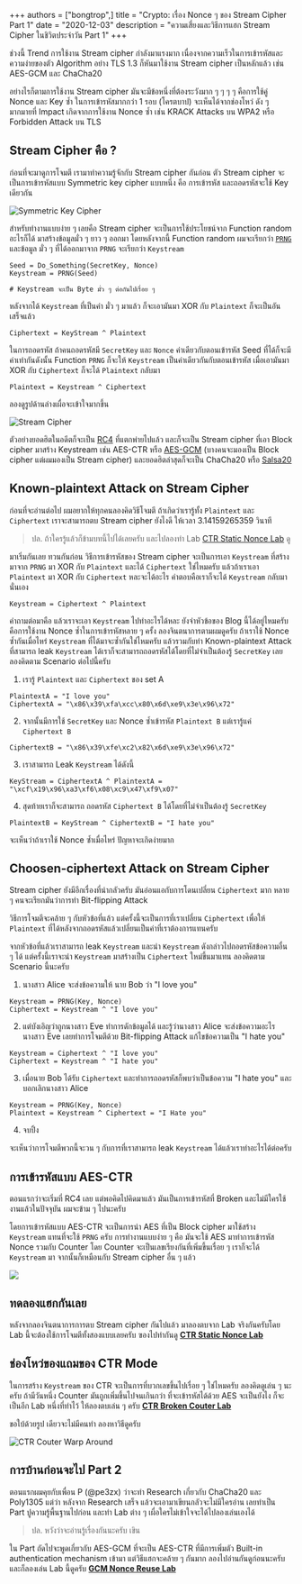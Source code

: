 +++ 
authors = ["bongtrop",]
title = "Crypto: เรื่อง Nonce ๆ ของ Stream Cipher Part 1"
date = "2020-12-03"
description = "ความเสี่ยงและวิธีการแฮก Stream Cipher ในชิวิตประจำวัน Part 1"
+++

ช่วงนี้ Trend การใช้งาน Stream cipher กำลังมาแรงมาก เนื่องจากความเร็วในการเข้ารหัสและความง่ายของตัว Algorithm อย่าง TLS 1.3 ก็หันมาใช้งาน Stream cipher เป็นหลักแล้ว เช่น AES-GCM และ ChaCha20 

อย่างไรก็ตามการใช้งาน Stream cipher มันจะมีข้อหนึ่งที่ต้องระวังมาก ๆ ๆ ๆ ๆ คือการใช้คู่ Nonce และ Key ซ้ำ ในการเข้ารหัสมากกว่า 1 รอบ (โครตบาป) จะเห็นได้จากช่องโหว่ ดัง ๆ มากมายที่ Impact เกิดจากการใช้งาน Nonce ซ้ำ เช่น 
KRACK Attacks บน WPA2 หรือ Forbidden Attack บน TLS

## Stream Cipher คือ ?

ก่อนที่จะมาดูการโจมตี เรามาทำความรู้จักกับ Stream cipher กันก่อน ตัว Stream cipher จะเป็นการเข้ารหัสแบบ Symmetric key cipher แบบหนึ่ง คือ การเข้ารหัส และถอดรหัสจะใช้ Key เดียวกัน

![Symmetric Key Cipher](https://i.imgur.com/C2rDlpU.png)

สำหรับทำงานแบบง่าย ๆ เลยคือ Stream cipher จะเป็นการใช้ประโยชน์จาก Function random อะไรก็ได้ มาสร้างข้อมูลมั่ว ๆ ยาว ๆ ออกมา โดยหลังจากนี้ Function random ผมจะเรียกว่า [`PRNG`](https://en.wikipedia.org/wiki/Pseudorandom_number_generator) และข้อมูล มั่ว ๆ ที่ได้ออกมาจาก `PRNG` จะเรียกว่า `Keystream`

```
Seed = Do_Something(SecretKey, Nonce)
Keystream = PRNG(Seed)

# Keystream จะเป็น Byte มั่ว ๆ ต่อกันไปเรื่อย ๆ
```

หลังจากได้ `Keystream` ที่เป็นค่า มั่ว ๆ มาแล้ว ก็จะเอามันมา XOR กับ `Plaintext` ก็จะเป็นอันเสร็จแล้ว

```
Ciphertext = KeyStream ^ Plaintext
```

ในการถอดรหัส ถ้าคนถอดรหัสมี `SecretKey` และ `Nonce` ค่าเดียวกับตอนเข้ารหัส Seed ที่ได้ก็จะมีค่าเท่ากันดังนั้น Function `PRNG` ก็จะให้ `Keystream` เป็นค่าเดียวกันกับตอนเข้ารหัส เมื่อเอามันมา XOR กับ `Ciphertext` ก็จะได้ `Plaintext` กลับมา

```
Plaintext = Keystream ^ Ciphertext
```

ลองดูรูปด้านล่างเผื่อจะเข้าใจมากขึ้น

![Stream Cipher](https://i.imgur.com/cCoB5g8.png)

ตัวอย่างยอดฮิตในอดีตก็จะเป็น [RC4](https://en.wikipedia.org/wiki/RC4) ที่แตกพ่ายไปแล้ว และก็จะเป็น Stream cipher ที่เอา Block cipher มาสร้าง Keystream เช่น AES-CTR หรือ [AES-GCM](https://en.wikipedia.org/wiki/Galois/Counter_Mode) (บางคนจะมองเป็น Block cipher แต่ผมมองเป็น Stream cipher) และยอดฮิตล่าสุดก็จะเป็น ChaCha20 หรือ [Salsa20](https://en.wikipedia.org/wiki/Salsa20)

## Known-plaintext Attack on Stream Cipher

ก่อนที่จะอ่านต่อไป ผมอยากให้ทุกคนลองคิดวิธีโจมตี ถ้าเกิดว่าเรารู้ทั้ง `Plaintext` และ `Ciphertext` เราจะสามารถตบ Stream cipher ยังไงดี ให้เวลา 3.14159265359 วินาที

> ปล. ถ้าใครรู้แล้วก็ข้ามบทนี้ไปได้เลยครับ และไปลองทำ Lab [CTR Static Nonce Lab](https://lab.suam.wtf/lab/suam-team/ctr-static-nonce-lab) ดู

มาเริ่มกันเลย ทวนกันก่อน วิธีการเข้ารหัสของ Stream cipher จะเป็นการเอา `Keystream` ที่สร้างมาจาก `PRNG` มา XOR กับ `Plaintext` และได้ `Ciphertext` ใช่ไหมครับ แล้วถ้าเราเอา `Plaintext` มา XOR กับ `Ciphertext` หละจะได้อะไร คำตอบคือเราก็จะได้ `Keystream` กลับมานั่นเอง

```
Keystream = Ciphertext ^ Plaintext
```

คำถามต่อมาคือ แล้วเราจะเอา `Keystream` ไปทำอะไรได้หละ ยังจำหัวข้อของ Blog นี้ได้อยู่ไหมครับ คือการใช้งาน Nonce ซ้ำในการเข้ารหัสหลาย ๆ ครั้ง ลองจินตนาการตามผมดูครับ ถ้าเราใช้ Nonce ซ้ำกันเมื่อไหร่ `Keystream` ที่ได้มาจะซ้ำกันใช่ไหมครับ แล้วรวมกับท่า Known-plaintext Attack ที่สามารถ leak `Keystream` ได้เราก็จะสามารถถอดรหัสได้โดยที่ไม่จำเป็นต้องรู้ `SecretKey` เลย ลองคิดตาม Scenario ต่อไปนี้ครับ

1. เรารู้ `Plaintext` และ `Ciphertext` ของ set A
```
PlaintextA = "I love you"
CiphertextA = "\x86\x39\xfa\xcc\x80\x6d\xe9\x3e\x96\x72"
```

2. จากนั้นมีการใช้ `SecretKey` และ Nonce ซ้ำเข้ารหัส `Plaintext B` แต่เรารู้แค่ `Ciphertext B`
```
CiphertextB = "\x86\x39\xfe\xc2\x82\x6d\xe9\x3e\x96\x72"
```

3. เราสามารถ Leak `Keystream` ได้ดังนี้
```
KeyStream = CiphertextA ^ PlaintextA = "\xcf\x19\x96\xa3\xf6\x08\xc9\x47\xf9\x07"
```

4. สุดท้ายเราก็จะสามารถ ถอดรหัส `Ciphertext B` ได้โดยที่ไม่จำเป็นต้องรู้ `SecretKey`
```
PlaintextB = KeyStream ^ CiphertextB = "I hate you"
```

จะเห็นว่าถ้าเราใช้ Nonce ซ้ำเมื่อไหร่ ปัญหาจะเกิดง่ายมาก

## Choosen-ciphertext Attack on Stream Cipher

Stream cipher ยังมีอีกเรื่องที่น่ากลัวครับ มันอ่อนแอกับการโดนเปลี่ยน `Ciphertext` มาก หลาย ๆ คนจะเรียกมันว่าการทำ Bit-flipping Attack 

วิธีการโจมตีจะคล้าย ๆ กับหัวข้อที่แล้ว แต่ครั้งนี้จะเป็นการที่เราเปลี่ยน `Ciphertext` เพื่อให้ `Plaintext` ที่ได้หลังจากถอดรหัสแล้วเปลี่ยนเป็นค่าที่เราต้องการแทนครับ 

จากหัวข้อที่แล้วเราสามารถ leak `Keystream` และนำ `Keystream` ดังกล่าวไปถอดรหัสข้อความอื่น ๆ ได้ แต่ครั้งนี้เราจะนำ `Keystream` มาสร้างเป็น `Ciphertext` ใหม่ขึ้นมาแทน ลองคิดตาม Scenario นี้นะครับ

1. นางสาว Alice จะส่งข้อความให้ นาย Bob ว่า "I love you"
```
Keystream = PRNG(Key, Nonce)
Ciphertext = Keystream ^ "I love you"
```

2. แต่บังเอิญว่าถูกนางสาว Eve ทำการดักข้อมูลได้ และรู้ว่านางสาว Alice จะส่งข้อความอะไร นางสาว Eve เลยทำการโจมตีด้วย Bit-flipping Attack แก้ไขข้อความเป็น "I hate you"
```
Keystream = Ciphertext ^ "I love you"
Ciphertext = Keystream ^ "I hate you"
```

3. เมื่อนาย Bob ได้รับ `Ciphertext` และทำการถอดรหัสก็พบว่าเป็นข้อความ "I hate you" และบอกเลิกนางสาว Alice
```
Keystream = PRNG(Key, Nonce)
Plaintext = Keystream ^ Ciphertext = "I Hate you"
```

4. จบปิ้ง

จะเห็นว่าการโจมตีพวกนี้จะวน ๆ กับการที่เราสามารถ leak `Keystream` ได้แล้วเราทำอะไรได้ต่อครับ

## การเข้ารหัสแบบ AES-CTR

ตอนแรกว่าจะเริ่มที่ RC4 เลย แต่พอคิดไปคิดมาแล้ว มันเป็นการเข้ารหัสที่ Broken และไม่มีใครใช้งานแล้วในปัจจุบัน ผมจะข้าม ๆ ไปนะครับ

โดยการเข้ารหัสแบบ AES-CTR จะเป็นการนำ AES ที่เป็น Block cipher มาใช้สร้าง `Keystream` แทนที่จะใช้ `PRNG` ครับ การทำงานแบบง่าย ๆ คือ มันจะใช้ AES มาทำการเข้ารหัส Nonce รวมกับ Counter โดย Counter จะเป็นเลขเรียงกันที่เพิ่มขึ้นเรื่อย ๆ เราก็จะได้ `Keystream` มา จากนั้นก็เหมือนกับ Stream cipher อื่น ๆ แล้ว

![](https://i.imgur.com/8wxNpNg.png)

## ทดลองแฮกกันเลย

หลังจากลองจินตนาการการตบ Stream cipher กันไปแล้ว มาลองตบจาก Lab จริงกันครับโดย Lab นี้จะต้องใช้การโจมตีทั้งสองแบบเลยครับ ฃองไปทำกันดู **[CTR Static Nonce Lab](https://lab.suam.wtf/lab/suam-team/ctr-static-nonce-lab)**

## ช่องโหว่ของแถมของ CTR Mode

ในการสร้าง `Keystream` ของ CTR จะเป็นการที่บวกเลขขึ้นไปเรื่อย ๆ ใช่ไหมครับ ลองคิดดูเล่น ๆ นะครับ ถ้ามีวันหนึ่ง Counter มันถูกเพิ่มขึ้นไปจนเกินกว่า ที่จะเข้ารหัสได้ด้วย AES จะเป็นยังไง ก็จะเป็นอีก Lab หนึ่งที่ทำไว้ ให้ลองตบเล่น ๆ ครับ **[CTR Broken Couter Lab](https://lab.suam.wtf/lab/suam-team/ctr-broken-couter-lab)**

ขอใบ้ด้วยรูป เดียวจะไม่มีคนทำ ลองหาวิธีดูครับ

![CTR Couter Warp Around](https://i.imgur.com/oBZRjqv.png)

## การบ้านก่อนจะไป Part 2

ตอนแรกผมคุยกับเพื่อน P (@pe3zx) ว่าจะทำ Research เกี่ยวกับ ChaCha20 และ Poly1305 แต่ว่า หลังจาก Research เสร็จ แล้วจะเอามาเขียนกลัวจะไม่มีใครอ่าน เลยทำเป็น Part ปูความรู้พื้นฐานไปก่อน และทำ Lab ต่าง ๆ เผื่อใครไม่เข้าใจจะได้ไปลองเล่นเองได้

> ปล. หวังว่าจะอ่านรู้เรื่องกันนะครับ เขิน

ใน Part ถัดไปจะพูดเกี่ยวกับ AES-GCM ที่จะเป็น AES-CTR ที่มีการเพิ่มตัว Built-in authentication mechanism เข้ามา แต่วิธีแฮกจะคล้าย ๆ กันมาก ลองไปอ่านกันดูก่อนนะครับ และก็ลองเล่น Lab นี้ดูครับ **[GCM Nonce Reuse Lab](https://lab.suam.wtf/lab/suam-team/gcm-nonce-reuse-lab)**
